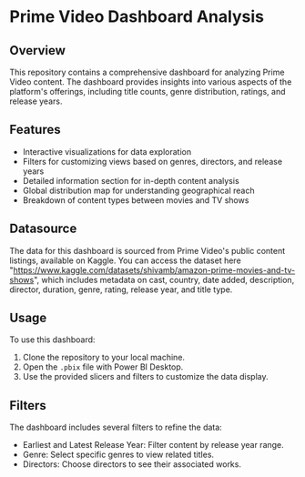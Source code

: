 # Prime Video Dashboard Analysis

## Overview
This repository contains a comprehensive dashboard for analyzing Prime Video content. The dashboard provides insights into various aspects of the platform's offerings, including title counts, genre distribution, ratings, and release years.

## Features
- Interactive visualizations for data exploration
- Filters for customizing views based on genres, directors, and release years
- Detailed information section for in-depth content analysis
- Global distribution map for understanding geographical reach
- Breakdown of content types between movies and TV shows

## Datasource
The data for this dashboard is sourced from Prime Video's public content listings, available on Kaggle. You can access the dataset here "https://www.kaggle.com/datasets/shivamb/amazon-prime-movies-and-tv-shows", which includes metadata on cast, country, date added, description, director, duration, genre, rating, release year, and title type.

## Usage
To use this dashboard:
1. Clone the repository to your local machine.
2. Open the `.pbix` file with Power BI Desktop.
3. Use the provided slicers and filters to customize the data display.

## Filters
The dashboard includes several filters to refine the data:
- Earliest and Latest Release Year: Filter content by release year range.
- Genre: Select specific genres to view related titles.
- Directors: Choose directors to see their associated works.

